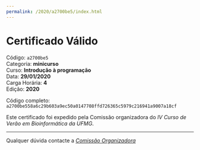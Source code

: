 ```yaml
---
permalink: /2020/a2700be5/index.html
---
```


# Certificado Válido

Código: `a2700be5`<br>
Categoria: **minicurso**<br>
Curso: **Introdução à programação**<br>
Data: **29/01/2020**<br>
Carga Horária: **4**<br>
Edição: **2020**<br>


Código completo: `a2700be558a6c29b603a9ec50a0147708ffd726365c5979c216941a9007a18cf`


Este certificado foi expedido pela Comissão organizadora do *IV Curso de Verão em Bioinformática da UFMG*.

----

Qualquer dúvida contacte a [_Comissão Organizadora_](<mailto:cursobioinfoufmg@gmail.com$subject=[Certificados]>)

